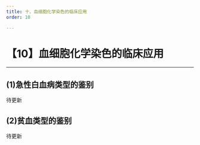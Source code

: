 ```yaml
---
title: 十、血细胞化学染色的临床应用
order: 10

---
```


# 【10】血细胞化学染色的临床应用

<kaodian :text="'血液学检验记忆卡'" />

<!-- ###### 第四章 血细胞化学染色的临床应用

> 临床血液学检验 -->

<beitiX/>

---

## (1)急性白血病类型的鉴别

<son :text="'血液学检验记忆卡'" text1="(1)急性白血病类型的鉴别" :textOption="[['掌握','专业知识','专业实践能力'],['掌握','专业知识','专业实践能力'],['掌握','专业知识','专业实践能力']]" />
待更新

## (2)贫血类型的鉴别

<son :text="'血液学检验记忆卡'" text1="(2)贫血类型的鉴别" :textOption="[['了解','专业知识','专业实践能力'],['掌握','专业知识','专业实践能力'],['了解','专业知识','专业实践能力']]" />

待更新

